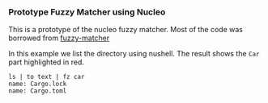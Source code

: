 ### Prototype Fuzzy Matcher using Nucleo

This is a prototype of the nucleo fuzzy matcher. Most of the code was borrowed from [fuzzy-matcher](https://github.com/lotabout/fuzzy-matcher/blob/master/examples/fz.rs)

In this example we list the directory using nushell. The result shows the `Car` part highlighted in red.

```nushell
ls | to text | fz car
name: Cargo.lock
name: Cargo.toml
```
